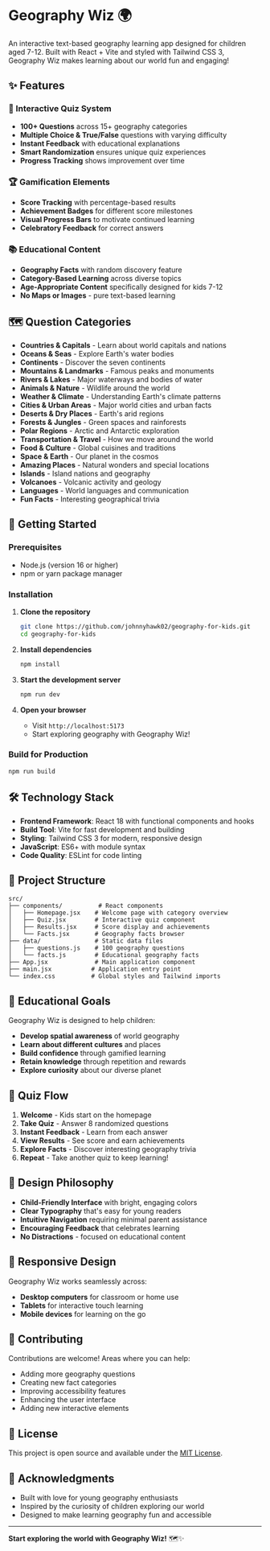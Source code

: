 # Geography Wiz 🌍

An interactive text-based geography learning app designed for children aged 7-12. Built with React + Vite and styled with Tailwind CSS 3, Geography Wiz makes learning about our world fun and engaging!

## ✨ Features

### 🧠 Interactive Quiz System
- **100+ Questions** across 15+ geography categories
- **Multiple Choice & True/False** questions with varying difficulty
- **Instant Feedback** with educational explanations
- **Smart Randomization** ensures unique quiz experiences
- **Progress Tracking** shows improvement over time

### 🏆 Gamification Elements
- **Score Tracking** with percentage-based results
- **Achievement Badges** for different score milestones
- **Visual Progress Bars** to motivate continued learning
- **Celebratory Feedback** for correct answers

### 📚 Educational Content
- **Geography Facts** with random discovery feature
- **Category-Based Learning** across diverse topics
- **Age-Appropriate Content** specifically designed for kids 7-12
- **No Maps or Images** - pure text-based learning

## 🗺️ Question Categories

- **Countries & Capitals** - Learn about world capitals and nations
- **Oceans & Seas** - Explore Earth's water bodies
- **Continents** - Discover the seven continents
- **Mountains & Landmarks** - Famous peaks and monuments
- **Rivers & Lakes** - Major waterways and bodies of water
- **Animals & Nature** - Wildlife around the world
- **Weather & Climate** - Understanding Earth's climate patterns
- **Cities & Urban Areas** - Major world cities and urban facts
- **Deserts & Dry Places** - Earth's arid regions
- **Forests & Jungles** - Green spaces and rainforests
- **Polar Regions** - Arctic and Antarctic exploration
- **Transportation & Travel** - How we move around the world
- **Food & Culture** - Global cuisines and traditions
- **Space & Earth** - Our planet in the cosmos
- **Amazing Places** - Natural wonders and special locations
- **Islands** - Island nations and geography
- **Volcanoes** - Volcanic activity and geology
- **Languages** - World languages and communication
- **Fun Facts** - Interesting geographical trivia

## 🚀 Getting Started

### Prerequisites
- Node.js (version 16 or higher)
- npm or yarn package manager

### Installation

1. **Clone the repository**
   ```bash
   git clone https://github.com/johnnyhawk02/geography-for-kids.git
   cd geography-for-kids
   ```

2. **Install dependencies**
   ```bash
   npm install
   ```

3. **Start the development server**
   ```bash
   npm run dev
   ```

4. **Open your browser**
   - Visit `http://localhost:5173`
   - Start exploring geography with Geography Wiz!

### Build for Production
```bash
npm run build
```

## 🛠️ Technology Stack

- **Frontend Framework**: React 18 with functional components and hooks
- **Build Tool**: Vite for fast development and building
- **Styling**: Tailwind CSS 3 for modern, responsive design
- **JavaScript**: ES6+ with module syntax
- **Code Quality**: ESLint for code linting

## 📁 Project Structure

```
src/
├── components/          # React components
│   ├── Homepage.jsx    # Welcome page with category overview
│   ├── Quiz.jsx        # Interactive quiz component
│   ├── Results.jsx     # Score display and achievements
│   └── Facts.jsx       # Geography facts browser
├── data/               # Static data files
│   ├── questions.js    # 100 geography questions
│   └── facts.js        # Educational geography facts
├── App.jsx             # Main application component
├── main.jsx           # Application entry point
└── index.css          # Global styles and Tailwind imports
```

## 🎯 Educational Goals

Geography Wiz is designed to help children:
- **Develop spatial awareness** of world geography
- **Learn about different cultures** and places
- **Build confidence** through gamified learning
- **Retain knowledge** through repetition and rewards
- **Explore curiosity** about our diverse planet

## 🔄 Quiz Flow

1. **Welcome** - Kids start on the homepage
2. **Take Quiz** - Answer 8 randomized questions
3. **Instant Feedback** - Learn from each answer
4. **View Results** - See score and earn achievements
5. **Explore Facts** - Discover interesting geography trivia
6. **Repeat** - Take another quiz to keep learning!

## 🎨 Design Philosophy

- **Child-Friendly Interface** with bright, engaging colors
- **Clear Typography** that's easy for young readers
- **Intuitive Navigation** requiring minimal parent assistance
- **Encouraging Feedback** that celebrates learning
- **No Distractions** - focused on educational content

## 📱 Responsive Design

Geography Wiz works seamlessly across:
- **Desktop computers** for classroom or home use
- **Tablets** for interactive touch learning
- **Mobile devices** for learning on the go

## 🤝 Contributing

Contributions are welcome! Areas where you can help:
- Adding more geography questions
- Creating new fact categories
- Improving accessibility features
- Enhancing the user interface
- Adding new interactive elements

## 📄 License

This project is open source and available under the [MIT License](LICENSE).

## 🌟 Acknowledgments

- Built with love for young geography enthusiasts
- Inspired by the curiosity of children exploring our world
- Designed to make learning geography fun and accessible

---

**Start exploring the world with Geography Wiz!** 🗺️✨
